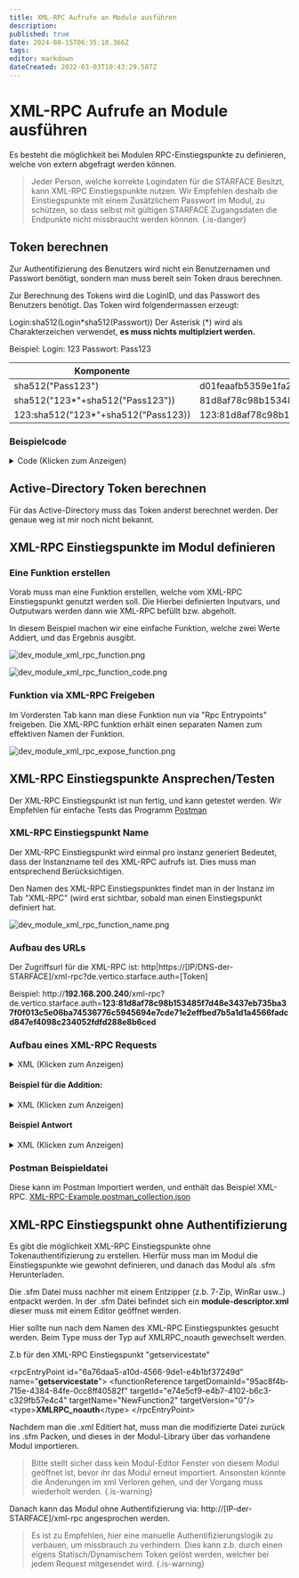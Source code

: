 ```yaml
---
title: XML-RPC Aufrufe an Module ausführen
description: 
published: true
date: 2024-08-15T06:35:10.366Z
tags: 
editor: markdown
dateCreated: 2022-03-03T10:43:29.587Z
---
```


# XML-RPC Aufrufe an Module ausführen

Es besteht die möglichkeit bei Modulen RPC-Einstiegspunkte zu definieren, welche von extern abgefragt werden können.

> Jeder Person, welche korrekte Logindaten für die STARFACE Besitzt, kann XML-RPC Einstiegspunkte nutzen.
> Wir Empfehlen deshalb die Einstiegspunkte mit einem Zusätzlichem Passwort im Modul, zu schützen, so dass selbst mit gültigen STARFACE Zugangsdaten die Endpunkte nicht missbraucht werden können.
{.is-danger}

## Token berechnen
Zur Authentifizierung des Benutzers wird nicht ein Benutzernamen und Passwort benötigt, sondern man muss bereit sein Token draus berechnen.

Zur Berechnung des Tokens wird die LoginID, und das Passwort des Benutzers benötigt.
Das Token wird folgendermassen erzeugt:

Login:sha512(Login*sha512(Passwort))
Der Asterisk (\*) wird als Charakterzeichen verwendet, **es muss nichts multiplziert werden.**

Beispiel:
Login: 123
Passwort: Pass123

| Komponente | Hash/Resultat |
|------------|------|
| sha512("Pass123") | d01feaafb5359e1fa2c020a76ebb526fc75786b0b837e0c9a4dcabd58ad734efa469513cf66a272d5ef4b1b9646b4b39f50807afc8f8663e1c6bb23552b04cd6 |
| sha512("123*"+sha512("Pass123")) | 81d8af78c98b153485f7d48e3437eb735ba37f0f013c5e06ba74536776c5945694e7cde71e2effbed7b5a1d1a4566fadcd847ef4098c234052fdfd288e8b6ced|
| 123:sha512("123*"+sha512("Pass123)) | 123:81d8af78c98b153485f7d48e3437eb735ba37f0f013c5e06ba74536776c5945694e7cde71e2effbed7b5a1d1a4566fadcd847ef4098c234052fdfd288e8b6ced |

### Beispielcode

<details>
  <summary>Code (Klicken zum Anzeigen)</summary>
  
    import java.math.BigInteger;
    import java.security.MessageDigest;
    import java.security.NoSuchAlgorithmException;

    public class EntryPoint {

      public static void main(String[] args) {
        String Login = "123";
        String Password = "Pass123";
        String PW512 = sha512(Password);
        System.out.println(PW512);
        String Output512 = sha512(Login+"*"+PW512);
        System.out.println(Output512);
        String Token = Login+":"+Output512;
        System.out.println(Token);
      }

        private static String sha512(String input) 
        { 
            try { 
                // getInstance() method is called with algorithm SHA-512 
                MessageDigest md = MessageDigest.getInstance("SHA-512"); 
                // digest() method is called 
                // to calculate message digest of the input string 
                // returned as array of byte 
                byte[] messageDigest = md.digest(input.getBytes()); 
                // Convert byte array into signum representation 
                BigInteger no = new BigInteger(1, messageDigest); 
                // Convert message digest into hex value 
                String hashtext = no.toString(16); 
                // Add preceding 0s to make it 32 bit 
                while (hashtext.length() < 32) { 
                    hashtext = "0" + hashtext; 
                } 
                // return the HashText 
                return hashtext; 
            } 
            // For specifying wrong message digest algorithms 
            catch (NoSuchAlgorithmException e) { 
                throw new RuntimeException(e); 
            } 
        } 
    }
  
</details>

## Active-Directory Token berechnen
  Für das Active-Directory muss das Token anderst berechnet werden.
  Der genaue weg ist mir noch nicht bekannt.

## XML-RPC Einstiegspunkte im Modul definieren
  
### Eine Funktion erstellen

  Vorab muss man eine Funktion erstellen, welche vom XML-RPC Einstiegspunkt genutzt werden soll.
  Die Hierbei definierten Inputvars, und Outputwars werden dann wie XML-RPC befüllt bzw. abgeholt.
  
  In diesem Beispiel machen wir eine einfache Funktion, welche zwei Werte Addiert, und das Ergebnis ausgibt.
  
  ![dev_module_xml_rpc_function.png](/uploads/dev_tutorial/dev_module_xml_rpc_function.png)
  
  ![dev_module_xml_rpc_function_code.png](/uploads/dev_tutorial/dev_module_xml_rpc_function_code.png)
  
### Funktion via XML-RPC Freigeben
  Im Vordersten Tab kann man diese Funktion nun via "Rpc Entrypoints" freigeben. 
  Die XML-RPC funktion erhält einen separaten Namen zum effektiven Namen der Funktion.
  
  ![dev_module_xml_rpc_expose_function.png](/uploads/dev_tutorial/dev_module_xml_rpc_expose_function.png)
  
  
 ## XML-RPC Einstiegspunkte Ansprechen/Testen
  
  Der XML-RPC Einstiegspunkt ist nun fertig, und kann getestet werden. 
  Wir Empfehlen für einfache Tests das Programm [Postman](https://www.postman.com/)
  
### XML-RPC Einstiegspunkt Name
  Der XML-RPC Einstiegspunkt wird einmal pro instanz generiert
	Bedeutet, dass der Instanzname teil des XML-RPC aufrufs ist.
  Dies muss man entsprechend Berücksichtigen.
  
  Den Namen des XML-RPC Einstiegspunktes findet man in der Instanz im Tab "XML-RPC" (wird erst sichtbar, sobald man einen Einstiegspunkt definiert hat.
  
![dev_module_xml_rpc_function_name.png](/uploads/dev_tutorial/dev_module_xml_rpc_function_name.png)
  
 ### Aufbau des URLs
  
  Der Zugriffsurl für die XML-RPC ist: http|https://\[IP/DNS-der-STARFACE]/xml-rpc?de.vertico.starface.auth=\[Token]
  
  Beispiel: http://**192.168.200.240**/xml-rpc?de.vertico.starface.auth=**123:81d8af78c98b153485f7d48e3437eb735ba37f0f013c5e06ba74536776c5945694e7cde71e2effbed7b5a1d1a4566fadcd847ef4098c234052fdfd288e8b6ced**
  
 ### Aufbau eines XML-RPC Requests
  <details>
  <summary>XML (Klicken zum Anzeigen)</summary>

    <?xml  version="1.0"?>
    <methodCall>
	    <methodName>[XML-RPC-Einstiegspunkt]</methodName>
	    <params>
		    <param>
			    <value>
				    <struct>
						    <member>
							    <name>Variablenname1</name>
							    <value>
									    <string>Wert1</string>
						    </value>
					    </member>
					    <member>
						    <name>Variablenname2</name>
						    <value>
							    <string>Wert2</string>
						    </value>
				    </member>
			    </struct>
		    </value>
	    </param>
    </params>
    </methodCall>

  </details>

#### Beispiel für die Addition:

<details>
  <summary>XML (Klicken zum Anzeigen)</summary>

    <?xml  version="1.0"?>
    <methodCall>
	    <methodName>Example Instancename.Simplemath</methodName>
	    <params>
		    <param>
			    <value>
				    <struct>
						    <member>
							    <name>Num1</name>
							 <value>
								<string>123</string>
						    </value>
					    </member>
					    <member>
						    <name>Num2</name>
						    <value>
							    <string>321</string>
						    </value>
				    </member>
			    </struct>
		    </value>
	    </param>
    </params>
    </methodCall>

</details>



#### Beispiel Antwort

<details>
  <summary>XML (Klicken zum Anzeigen)</summary>
  
    <?xml  version="1.0"?>
    <methodResponse>
    <params>
	    <param>
		    <value>
			    <struct>
				    <member>
				    <name>Sum</name>
					    <value>
						    <double>444.0</double>
					    </value>
				    </member>
			    </struct>
		    </value>
	    </param>
    </params>
    </methodResponse>
    
</details>

  
### Postman Beispieldatei

  Diese kann im Postman Importiert werden, und enthält das Beispiel XML-RPC.
  [XML-RPC-Example.postman_collection.json](/uploads/dev_tutorial/XML-RPC-Example.postman_collection.json)
  
  
  ## XML-RPC Einstiegspunkt ohne Authentifizierung
  
 Es gibt die möglichkeit XML-RPC Einstiegspunkte ohne Tokenauthentifizierung zu erstellen.
 Hierfür muss man im Modul die Einstiegspunkte wie gewohnt definieren, und danach das Modul als .sfm Herunterladen.
 
 Die .sfm Datei muss nachher mit einem Entzipper (z.b. 7-Zip, WinRar usw..) entpackt werden.
 In der .sfm Datei befindet sich ein **module-descriptor.xml** dieser muss mit einem Editor geöffnet werden.
 
Hier sollte nun nach dem Namen des XML-RPC Einstiegspunktes gesucht werden.
Beim Type muss der Typ auf XMLRPC_noauth gewechselt werden.

Z.b für den XML-RPC Einstiegspunkt "getservicestate"

\<rpcEntryPoint id="6a76daa5-a10d-4566-9de1-e4b1bf37249d" name="**getservicestate**">
\<functionReference targetDomainId="95ac8f4b-715e-4384-84fe-0cc8ff40582f" targetId="e74e5cf9-e4b7-4102-b6c3-c329fb57e4c4" targetName="NewFunction2" targetVersion="0"/>
\<type>**XMLRPC_noauth**\</type>
\</rpcEntryPoint>

Nachdem man die .xml Editiert hat, muss man die modifizierte Datei zurück ins .sfm Packen, und dieses in der Modul-Library über das vorhandene Modul importieren.

> Bitte stellt sicher dass kein Modul-Editor Fenster von diesem Modul geöffnet ist, bevor ihr das Modul erneut importiert. Ansonsten könnte die Änderungen im xml Verloren gehen, und der Vorgang muss wiederholt werden.
{.is-warning}


Danach kann das Modul ohne Authentifizierung via: http://\[IP-der-STARFACE\]/xml-rpc angesprochen werden.

> Es ist zu Empfehlen, hier eine manuelle Authentifizierungslogik zu verbauen, um missbrauch zu verhindern. Dies kann z.b. durch einen eigens Statisch/Dynamischem Token gelöst werden, welcher bei jedem Request mitgesendet wird.
{.is-warning}



